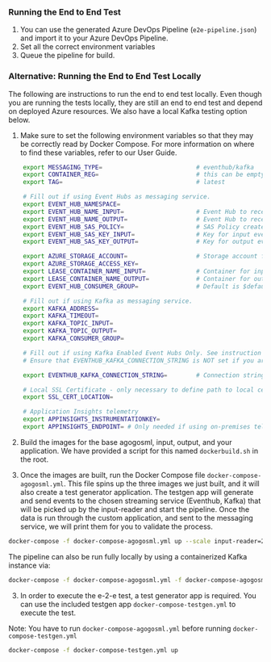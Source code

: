 ### Running the End to End Test

1. You can use the generated Azure DevOps Pipeline (`e2e-pipeline.json`) and import it to your Azure DevOps Pipeline.
2. Set all the correct environment variables
3. Queue the pipeline for build.

### Alternative: Running the End to End Test Locally

The following are instructions to run the end to end test locally. Even though you are running the tests
locally, they are still an end to end test and depend on deployed Azure resources. We also have a local Kafka
testing option below.

1. Make sure to set the following environment variables so that they may be correctly read by Docker Compose. For more information on where to find these variables, refer to our User Guide.

```bash
    export MESSAGING_TYPE=                          # eventhub/kafka
    export CONTAINER_REG=                           # this can be empty for local dev.
    export TAG=                                     # latest

    # Fill out if using Event Hubs as messaging service.
    export EVENT_HUB_NAMESPACE=
    export EVENT_HUB_NAME_INPUT=                    # Event Hub to receive incoming messages
    export EVENT_HUB_NAME_OUTPUT=                   # Event Hub to receive outgoing messages
    export EVENT_HUB_SAS_POLICY=                    # SAS Policy created for both input and output
    export EVENT_HUB_SAS_KEY_INPUT=                 # Key for input event hub SAS policy
    export EVENT_HUB_SAS_KEY_OUTPUT=                # Key for output event hub SAS policy

    export AZURE_STORAGE_ACCOUNT=                   # Storage account for Event Hub
    export AZURE_STORAGE_ACCESS_KEY=
    export LEASE_CONTAINER_NAME_INPUT=              # Container for input events
    export LEASE_CONTAINER_NAME_OUTPUT=             # Container for output events
    export EVENT_HUB_CONSUMER_GROUP=                # Default is $default

    # Fill out if using Kafka as messaging service.
    export KAFKA_ADDRESS=
    export KAFKA_TIMEOUT=
    export KAFKA_TOPIC_INPUT=
    export KAFKA_TOPIC_OUTPUT=
    export KAFKA_CONSUMER_GROUP=

    # Fill out if using Kafka Enabled Event Hubs Only. See instruction https://docs.microsoft.com/en-us/azure/event-hubs/event-hubs-create-kafka-enabled.
    # Ensure that EVENTHUB_KAFKA_CONNECTION_STRING is NOT set if you are using pure Kafka.

    export EVENTHUB_KAFKA_CONNECTION_STRING=        # Connection string-primary key in the Event Hub

    # Local SSL Certificate - only necessary to define path to local cert if you are running locally. i.e. something like /usr/local/etc/openssl/cert.pem
    export SSL_CERT_LOCATION=

    # Application Insights telemetry
    export APPINSIGHTS_INSTRUMENTATIONKEY=
    export APPINSIGHTS_ENDPOINT= # Only needed if using on-premises telemetry
```

2. Build the images for the base agogosml, input, output, and your application. We have provided a script for this named `dockerbuild.sh` in the root.

3. Once the images are built, run the Docker Compose file `docker-compose-agogosml.yml`. This file spins up the three images we just built, and it will also create a test generator application. The testgen app will generate and send events to the chosen streaming service (Eventhub, Kafka) that will be picked up by the input-reader and start the pipeline. Once the data is run through the custom application, and sent to the messaging service, we will print them for you to validate the process.

```bash
docker-compose -f docker-compose-agogosml.yml up --scale input-reader=2
```

The pipeline can also be run fully locally by using a containerized Kafka instance via:

```bash
docker-compose -f docker-compose-agogosml.yml -f docker-compose-agogosml.local.yml up
```

3. In order to execute the e-2-e test, a test generator app is required.
   You can use the included testgen app `docker-compose-testgen.yml` to execute the test.

Note: You have to run `docker-compose-agogosml.yml` before running `docker-compose-testgen.yml`

```bash
docker-compose -f docker-compose-testgen.yml up
```
